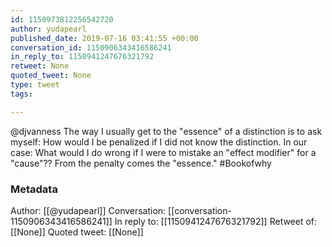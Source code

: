 ```yaml
---
id: 1150973812256542720
author: yudapearl
published_date: 2019-07-16 03:41:55 +00:00
conversation_id: 1150906343416586241
in_reply_to: 1150941247676321792
retweet: None
quoted_tweet: None
type: tweet
tags:

---
```


@djvanness The way I usually get to the "essence" of a distinction is to ask myself: How would I be penalized if I did not know the distinction. In our case: What would I  do wrong if I were to mistake an "effect modifier" for a "cause"?? From the penalty comes the "essence." #Bookofwhy

### Metadata

Author: [[@yudapearl]]
Conversation: [[conversation-1150906343416586241]]
In reply to: [[1150941247676321792]]
Retweet of: [[None]]
Quoted tweet: [[None]]
